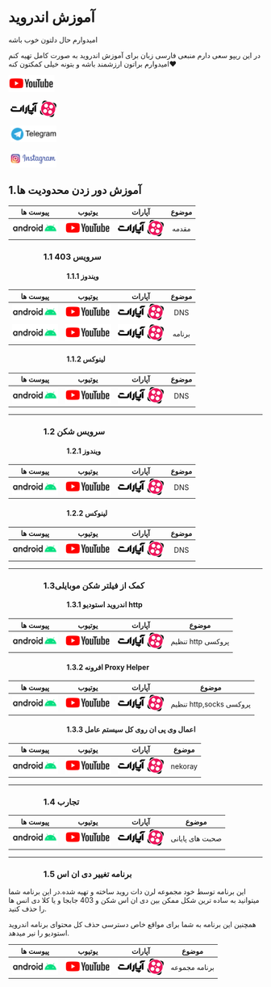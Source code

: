 
# آموزش اندروید
امیدوارم حال دلتون خوب باشه


در این ریپو سعی دارم منبعی فارسی زبان برای آموزش اندروید به صورت کامل تهیه کنم امیدوارم براتون ارزشمند باشه و بتونه خیلی کمکتون کنه❤️


‏[![logo_youtube](./res/drawable/logo_youtube.png)](https://youtube.com/@learndotroid)

‏ [![logo](./res/drawable/logo.png)](https://www.aparat.com/LearnDotRoid)

‏ [![logo_telegram](./res/drawable/logo_telegram.png)](https://t.me/LearnDotRoidTel)

‏ [![logo_insta](./res/drawable/logo_insta.png)](https://www.instagram.com/LearnDotRoid/)



## 1.آموزش دور زدن محدودیت ها
| پیوست ها                                | یوتیوب                                 | آپارات                                  | موضوع                               |
|:----:|:------:|:----:|:----:|
[![logo_Android](./res/drawable/logo_Android.png)](https://developer.android.com/)|[![logo_youtube](./res/drawable/logo_youtube.png)](https://www.youtube.com/watch?v=lMDABH8kumM)|[![logo](./res/drawable/logo.png)](https://www.aparat.com/v/rYPsk)|مقدمه|
### &emsp;&emsp;&emsp;&emsp; 1.1 سرویس 403
#### &emsp;&emsp;&emsp;&emsp;&emsp;&emsp;&emsp;&emsp; 1.1.1 ویندوز
| پیوست ها                                | یوتیوب                                 | آپارات                                  | موضوع                               |
|:----:|:------:|:----:|:----:|
[![logo_Android](./res/drawable/logo_Android.png)](https://403.online/download)|[![logo_youtube](./res/drawable/logo_youtube.png)](https://www.youtube.com/watch?v=bEBCFmBc0_k)|[![logo](./res/drawable/logo.png)](https://www.aparat.com/v/8SHRv)|DNS|
[![logo_Android](./res/drawable/logo_Android.png)](https://403.online/download)|[![logo_youtube](./res/drawable/logo_youtube.png)](https://www.youtube.com/watch?v=sF-zORcwz50)|[![logo](./res/drawable/logo.png)](https://www.aparat.com/v/ZNJUB)|برنامه|

#### &emsp;&emsp;&emsp;&emsp;&emsp;&emsp;&emsp;&emsp; 1.1.2 لینوکس
| پیوست ها                                | یوتیوب                                 | آپارات                                  | موضوع                               |
|:----:|:------:|:----:|:----:|
[![logo_Android](./res/drawable/logo_Android.png)](https://403.online/download)|[![logo_youtube](./res/drawable/logo_youtube.png)](https://www.youtube.com/watch?v=UnLU2n2whhc)|[![logo](./res/drawable/logo.png)](https://www.aparat.com/v/KuicZ)|DNS|

---

### &emsp;&emsp;&emsp;&emsp; 1.2 سرویس شکن
#### &emsp;&emsp;&emsp;&emsp;&emsp;&emsp;&emsp;&emsp; 1.2.1 ویندوز
| پیوست ها                                | یوتیوب                                 | آپارات                                  | موضوع                               |
|:----:|:------:|:----:|:----:|
[![logo_Android](./res/drawable/logo_Android.png)](https://shecan.ir/)|[![logo_youtube](./res/drawable/logo_youtube.png)](https://www.youtube.com/watch?v=dJERr9MW1Gk)|[![logo](./res/drawable/logo.png)](https://www.aparat.com/v/B7nds)|DNS|

#### &emsp;&emsp;&emsp;&emsp;&emsp;&emsp;&emsp;&emsp; 1.2.2 لینوکس
| پیوست ها                                | یوتیوب                                 | آپارات                                  | موضوع                               |
|:----:|:------:|:----:|:----:|
[![logo_Android](./res/drawable/logo_Android.png)](https://shecan.ir/)|[![logo_youtube](./res/drawable/logo_youtube.png)](https://www.youtube.com/watch?v=eh4-cvFBzcE)|[![logo](./res/drawable/logo.png)](https://www.aparat.com/v/faZVh)|DNS|

---

### &emsp;&emsp;&emsp;&emsp; 1.3کمک از فیلتر شکن موبایلی
#### &emsp;&emsp;&emsp;&emsp;&emsp;&emsp;&emsp;&emsp; 1.3.1 اندروید استودیو http
| پیوست ها                                | یوتیوب                                 | آپارات                                  | موضوع                               |
|:----:|:------:|:----:|:----:|
[![logo_Android](./res/drawable/logo_Android.png)](https://play.google.com/store/apps/details?id=com.gorillasoftware.everyproxy&hl=en_US&pli=1)|[![logo_youtube](./res/drawable/logo_youtube.png)](https://www.youtube.com/watch?v=uikbBA8wOmI)|[![logo](./res/drawable/logo.png)](https://www.aparat.com/v/qj5xt)|تنظیم http پروکسی|

#### &emsp;&emsp;&emsp;&emsp;&emsp;&emsp;&emsp;&emsp; 1.3.2 افرونه Proxy Helper
| پیوست ها                                | یوتیوب                                 | آپارات                                  | موضوع                               |
|:----:|:------:|:----:|:----:|
[![logo_Android](./res/drawable/logo_Android.png)](https://github.com/AblRadmanesh/Android/files/12091938/default.pdf)|[![logo_youtube](./res/drawable/logo_youtube.png)](https://www.youtube.com/watch?v=qHhv9H5df3Y)|[![logo](./res/drawable/logo.png)](https://www.aparat.com/v/xqbLY)|تنظیم http,socks پروکسی|

#### &emsp;&emsp;&emsp;&emsp;&emsp;&emsp;&emsp;&emsp; 1.3.3 اعمال وی پی ان روی کل سیستم عامل
| پیوست ها                                | یوتیوب                                 | آپارات                                  | موضوع                               |
|:----:|:------:|:----:|:----:|
[![logo_Android](./res/drawable/logo_Android.png)](https://github.com/AblRadmanesh/Android/files/12104784/default.pdf)|[![logo_youtube](./res/drawable/logo_youtube.png)](https://youtu.be/r1zm4oDX_JY)|[![logo](./res/drawable/logo.png)](https://www.aparat.com/v/do9PR)|nekoray|

---
### &emsp;&emsp;&emsp;&emsp; 1.4 تجارب

| پیوست ها                                | یوتیوب                                 | آپارات                                  | موضوع                               |
|:----:|:------:|:----:|:----:|
[![logo_Android](./res/drawable/logo_Android.png)]()|[![logo_youtube](./res/drawable/logo_youtube.png)](https://www.youtube.com/watch?v=Xmpqum-z65M)|[![logo](./res/drawable/logo.png)](https://www.aparat.com/v/0RIzX)|صحبت های پایانی|

---
### &emsp;&emsp;&emsp;&emsp; 1.5 برنامه تغییر دی ان اس 
این برنامه توسط خود مجموعه لرن دات روید ساخته و تهیه شده.در این برنامه شما میتوانید به ساده ترین شکل ممکن بین دی ان اس شکن و 403 جابجا و یا کلا دی انس ها را حذف کنید.

همچنین این برنامه به شما برای مواقع خاص دسترسی حذف کل محتوای برنامه اندروید استودیو را نیر میدهد.

| پیوست ها                                | یوتیوب                                 | آپارات                                  | موضوع                               |
|:----:|:------:|:----:|:----:|
[![logo_Android](./res/drawable/logo_Android.png)](https://github.com/AblRadmanesh/Android/files/12138375/LearnDotRoid.zip)|[![logo_youtube](./res/drawable/logo_youtube.png)](https://www.youtube.com/watch?v=cIVo5sNkda8)|[![logo](./res/drawable/logo.png)](https://www.aparat.com/v/0RIzX)|برنامه مجموعه|

